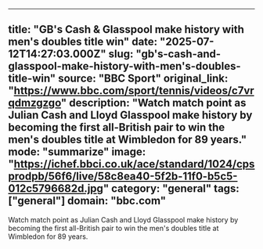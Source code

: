 ---
   title: "GB's Cash & Glasspool make history with men's doubles title win"
   date: "2025-07-12T14:27:03.000Z"
   slug: "gb's-cash-and-glasspool-make-history-with-men's-doubles-title-win"
   source: "BBC Sport"
   original_link: "https://www.bbc.com/sport/tennis/videos/c7vrqdmzgzgo"
   description: "Watch match point as Julian Cash and Lloyd Glasspool make history by becoming the first all-British pair to win the men's doubles title at Wimbledon for 89 years."
   mode: "summarize"
   image: "https://ichef.bbci.co.uk/ace/standard/1024/cpsprodpb/56f6/live/58c8ea40-5f2b-11f0-b5c5-012c5796682d.jpg"
   category: "general"
   tags: ["general"]
   domain: "bbc.com"
  ---
  Watch match point as Julian Cash and Lloyd Glasspool make history by becoming the first all-British pair to win the men's doubles title at Wimbledon for 89 years.